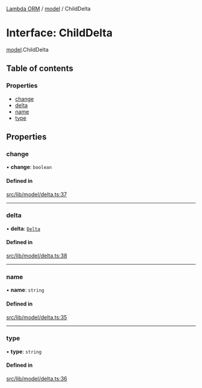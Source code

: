 [Lambda ORM](../README.md) / [model](../modules/model.md) / ChildDelta

# Interface: ChildDelta

[model](../modules/model.md).ChildDelta

## Table of contents

### Properties

- [change](model.ChildDelta.md#change)
- [delta](model.ChildDelta.md#delta)
- [name](model.ChildDelta.md#name)
- [type](model.ChildDelta.md#type)

## Properties

### change

• **change**: `boolean`

#### Defined in

[src/lib/model/delta.ts:37](https://github.com/FlavioLionelRita/lambdaorm/blob/15e828d/src/lib/model/delta.ts#L37)

___

### delta

• **delta**: [`Delta`](../classes/model.Delta.md)

#### Defined in

[src/lib/model/delta.ts:38](https://github.com/FlavioLionelRita/lambdaorm/blob/15e828d/src/lib/model/delta.ts#L38)

___

### name

• **name**: `string`

#### Defined in

[src/lib/model/delta.ts:35](https://github.com/FlavioLionelRita/lambdaorm/blob/15e828d/src/lib/model/delta.ts#L35)

___

### type

• **type**: `string`

#### Defined in

[src/lib/model/delta.ts:36](https://github.com/FlavioLionelRita/lambdaorm/blob/15e828d/src/lib/model/delta.ts#L36)
